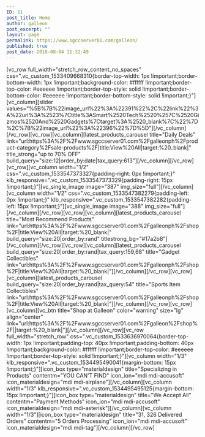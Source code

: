```yaml
---
ID: 11
post_title: Home
author: galleon
post_excerpt: ""
layout: page
permalink: https://www.sgccserver01.com/galleon/
published: true
post_date: 2018-08-04 11:32:49
---
```

[vc_row full_width="stretch_row_content_no_spaces" css=".vc_custom_1533409668310{border-top-width: 1px !important;border-bottom-width: 1px !important;background-color: #ffffff !important;border-top-color: #eeeeee !important;border-top-style: solid !important;border-bottom-color: #eeeeee !important;border-bottom-style: solid !important;}"][vc_column][slider values="%5B%7B%22image_url%22%3A%22391%22%2C%22link%22%3A%22url%3A%2523%7Ctitle%3ASmart%2520Tech%2520%257C%2520Gizmos%2520And%2520Gadgets%7Ctarget%3A%2520_blank%7C%22%7D%2C%7B%22image_url%22%3A%22396%22%7D%5D"][/vc_column][/vc_row][vc_row][vc_column][latest_products_carousel title="Daily Deals" link="url:https%3A%2F%2Fwww.sgccserver01.com%2Fgalleonph%2Fproduct-category%2Fsale-products%2F|title:View%20All|target:%20_blank|" title_strong="up to 70% OFF" build_query="size:12|order_by:date|tax_query:613"][/vc_column][/vc_row][vc_row][vc_column width="1/2" css=".vc_custom_1533547373327{padding-right: 0px !important;}" klb_responsive=".vc_custom_1533547373329{padding-right: 15px !important;}"][vc_single_image image="387" img_size="full"][/vc_column][vc_column width="1/2" css=".vc_custom_1533547382279{padding-left: 0px !important;}" klb_responsive=".vc_custom_1533547382282{padding-left: 15px !important;}"][vc_single_image image="388" img_size="full"][/vc_column][/vc_row][vc_row][vc_column][latest_products_carousel title="Most Recommend Products" link="url:https%3A%2F%2Fwww.sgccserver01.com%2Fgalleonph%2Fshop%2F|title:View%20All|target:%20_blank|" build_query="size:20|order_by:rand" titlestrong_bg="#17a2b8"][/vc_column][/vc_row][vc_row][vc_column][latest_products_carousel build_query="size:20|order_by:rand|tax_query:159,68" title="Gadget Collectibles" link="url:https%3A%2F%2Fwww.sgccserver01.com%2Fgalleonph%2Fshop%2F|title:View%20All|target:%20_blank|"][/vc_column][/vc_row][vc_row][vc_column][latest_products_carousel build_query="size:20|order_by:rand|tax_query:54" title="Sports Item Collectibles" link="url:https%3A%2F%2Fwww.sgccserver01.com%2Fgalleonph%2Fshop%2F|title:View%20All|target:%20_blank|"][/vc_column][/vc_row][vc_row][vc_column][vc_btn title="Shop at Galleon" color="warning" size="lg" align="center" link="url:https%3A%2F%2Fwww.sgccserver01.com%2Fgalleon%2Fshop%2F||target:%20_blank|"][/vc_column][/vc_row][vc_row full_width="stretch_row" css=".vc_custom_1533636970064{border-top-width: 1px !important;padding-top: 40px !important;padding-bottom: 40px !important;background-color: #ffffff !important;border-top-color: #eeeeee !important;border-top-style: solid !important;}"][vc_column width="1/3" klb_responsive=".vc_custom_1534495490041{margin-bottom: 15px !important;}"][icon_box type="materialdesign" title="Specializing in Products" contentm="YOU CAN'T FIND" icon_ion="mdi mdi-accusoft" icon_materialdesign="mdi mdi-airplane"][/vc_column][vc_column width="1/3" klb_responsive=".vc_custom_1534495495125{margin-bottom: 15px !important;}"][icon_box type="materialdesign" title="We Accept All" contentm="Payment Methods" icon_ion="mdi mdi-accusoft" icon_materialdesign="mdi mdi-asterisk"][/vc_column][vc_column width="1/3"][icon_box type="materialdesign" title="31, 326 Delivered Orders" contentm="5 Orders Processing" icon_ion="mdi mdi-accusoft" icon_materialdesign="mdi mdi-tag"][/vc_column][/vc_row]